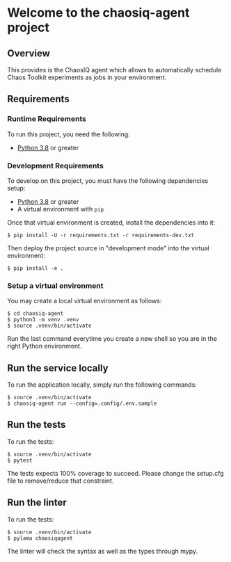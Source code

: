 # Welcome to the chaosiq-agent project

## Overview

This provides is the ChaosIQ agent which allows to automatically schedule
Chaos Toolkit experiments as jobs in your environment.

## Requirements

### Runtime Requirements

To run this project, you need the following:

* [Python 3.8](https://www.python.org/) or greater

### Development Requirements

To develop on this project, you must have the following dependencies setup:

* [Python 3.8](https://www.python.org/) or greater
* A virtual environment with `pip`

Once that virtual environment is created, install the dependencies into it:

```
$ pip install -U -r requirements.txt -r requirements-dev.txt
```

Then deploy the project source in "development mode" into the virtual
environment:

```
$ pip install -e .
```

### Setup a virtual environment

You may create a local virtual environment as follows:

```
$ cd chaosiq-agent
$ python3 -m venv .venv
$ source .venv/bin/activate
```

Run the last command everytime you create a new shell so you are in the right
Python environment.

## Run the service locally

To run the application locally, simply run the following commands:

```
$ source .venv/bin/activate
$ chaosiq-agent run --config=.config/.env.sample
```

## Run the tests

To run the tests:

```
$ source .venv/bin/activate
$ pytest
```

The tests expects 100% coverage to succeed. Please change the setup.cfg file
to remove/reduce that constraint.

## Run the linter

To run the tests:

```
$ source .venv/bin/activate
$ pylama chaosiqagent
```

The linter will check the syntax as well as the types through mypy.

